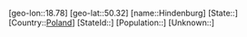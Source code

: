 ﻿---
location: [50.32,18.78]
type: City
tags:
- geo/City


SpocWebEntityId: 30946
isDeleted: false
confidential: public

---
[geo-lon::18.78]
[geo-lat::50.32]
[name::Hindenburg]
[State::]
[Country::[Poland](geo/Continent/Europe/Poland.md)]
[StateId::]
[Population::]
[Unknown::]

